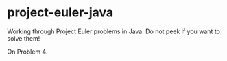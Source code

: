 # project-euler-java
Working through Project Euler problems in Java. Do not peek if you want to solve them!

On Problem 4.